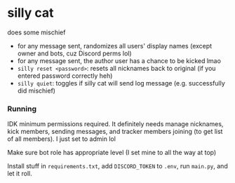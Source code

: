 # silly cat

does some mischief

- for any message sent, randomizes all users' display names (except owner and bots, cuz Discord perms lol)
- for any message sent, the author user has a chance to be kicked lmao
- `silly reset <password>`: resets all nicknames back to original (if you entered password correctly heh)
- `silly quiet`: toggles if silly cat will send log message (e.g. successfully did mischief)

### Running
IDK minimum permissions required. It definitely needs manage nicknames, kick members, sending messages, and tracker members joining (to get list of all members). I just set to admin lol

Make sure bot role has appropriate level (I set mine to all the way at top)

Install stuff in `requirements.txt`, add `DISCORD_TOKEN` to `.env`, run `main.py`, and let it roll.

